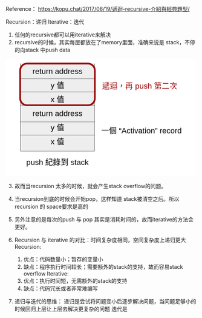 Reference： https://kopu.chat/2017/08/19/遞迴-recursive-介紹與經典題型/

Recursion：递归
Iterative：迭代

1. 任何的recursive都可以用iterative来解决
2. recursive的时候，其实每层都放在了memory里面，准确来说是 stack，不停的向stack 中push data

![image](https://github.com/signalwolf/Algorithm/blob/master/%E7%AE%97%E6%B3%95%E6%80%9D%E6%83%B3/image/STACK.png)

3. 故而当recursion 太多的时候，就会产生stack overflow的问题。
4. 当recursion到底的时候会开始pop，这样知道 stack被清空之后。所以recursion 的 space要求是高的
5. 另外注意的是每次的push 与 pop 其实是消耗时间的，故而iterative的方法会更好。
6. Recursion 与 iterative 的对比：时间复杂度相同，空间复杂度上递归更大
   Recursion:
    1. 优点：代码数量小；暂存的变量小
    2. 缺点：程序执行时间较长；需要额外的stack的支持，故而容易stack overflow
   Iterative:
    1. 优点：执行时间短，无需额外的stack的支持
    2. 缺点：代码冗长或者非常难编写

7. 递归与迭代的思维：
    递归是尝试将问题变小后逐步解决问题，当问题足够小的时候回归上层让上层去解决更复杂的问题
    迭代是
 
    
      
